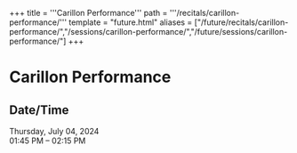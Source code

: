 +++
title = '''Carillon Performance'''
path = '''/recitals/carillon-performance/'''
template = "future.html"
aliases = ["/future/recitals/carillon-performance/","/sessions/carillon-performance/","/future/sessions/carillon-performance/"]
+++

<h1>Carillon Performance</h1>

<h2>Date/Time</h2>
<p>Thursday, July 04, 2024<br>
01:45 PM – 02:15 PM</p>

